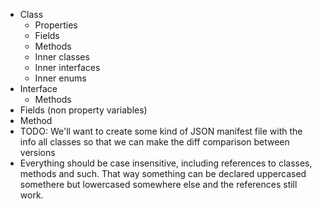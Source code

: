 * Class
    * Properties
    * Fields
    * Methods
    * Inner classes
    * Inner interfaces
    * Inner enums
* Interface
    * Methods
* Fields (non property variables)
* Method
* TODO: We'll want to create some kind of JSON manifest file with the info all classes so that we can make the diff
  comparison between versions
* Everything should be case insensitive, including references to classes, methods and such. That way something can be
  declared uppercased somethere but lowercased somewhere else and the references still work.
